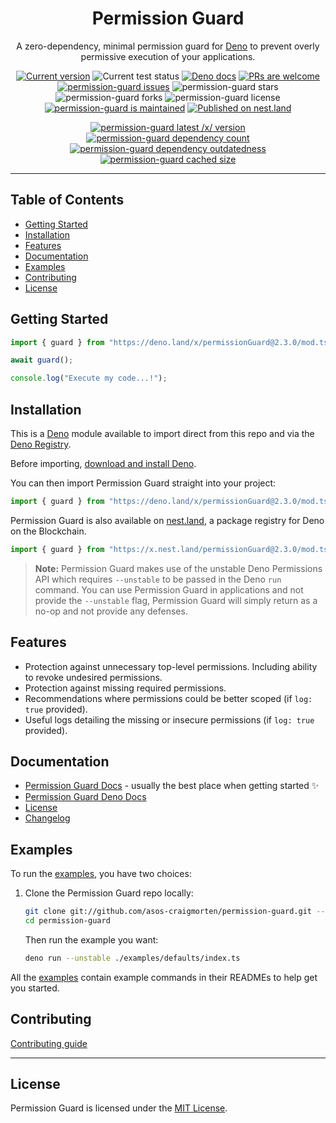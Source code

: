 <p align="center">
  <h1 align="center">Permission Guard</h1>
</p>
<p align="center">
A zero-dependency, minimal permission guard for <a href="https://deno.land/">Deno</a> to prevent overly permissive execution of your applications.</p>
<p align="center">
   <a href="https://github.com/asos-craigmorten/permission-guard/tags/"><img src="https://img.shields.io/github/tag/asos-craigmorten/permission-guard" alt="Current version" /></a>
   <img src="https://github.com/asos-craigmorten/permission-guard/workflows/Test/badge.svg" alt="Current test status" />
   <a href="https://doc.deno.land/https/deno.land/x/permission-guard/mod.ts"><img src="https://doc.deno.land/badge.svg" alt="Deno docs" /></a>
   <a href="http://makeapullrequest.com"><img src="https://img.shields.io/badge/PRs-welcome-brightgreen.svg" alt="PRs are welcome" /></a>
   <a href="https://github.com/asos-craigmorten/permission-guard/issues/"><img src="https://img.shields.io/github/issues/asos-craigmorten/permission-guard" alt="permission-guard issues" /></a>
   <img src="https://img.shields.io/github/stars/asos-craigmorten/permission-guard" alt="permission-guard stars" />
   <img src="https://img.shields.io/github/forks/asos-craigmorten/permission-guard" alt="permission-guard forks" />
   <img src="https://img.shields.io/github/license/asos-craigmorten/permission-guard" alt="permission-guard license" />
   <a href="https://GitHub.com/asos-craigmorten/permission-guard/graphs/commit-activity"><img src="https://img.shields.io/badge/Maintained%3F-yes-green.svg" alt="permission-guard is maintained" /></a>
   <a href="https://nest.land/package/permissionGuard"><img src="https://nest.land/badge.svg" alt="Published on nest.land" /></a>
</p>
<p align="center">
   <a href="https://deno.land/x/permissionGuard"><img src="https://img.shields.io/endpoint?url=https%3A%2F%2Fdeno-visualizer.danopia.net%2Fshields%2Flatest-version%2Fx%2FpermissionGuard%2Fmod.ts" alt="permission-guard latest /x/ version" /></a>
   <a href="https://deno-visualizer.danopia.net/dependencies-of/https/deno.land/x/permissionGuard/mod.ts"><img src="https://img.shields.io/endpoint?url=https%3A%2F%2Fdeno-visualizer.danopia.net%2Fshields%2Fdep-count%2Fx%2FpermissionGuard%2Fmod.ts" alt="permission-guard dependency count" /></a>
   <a href="https://deno-visualizer.danopia.net/dependencies-of/https/deno.land/x/permissionGuard/mod.ts"><img src="https://img.shields.io/endpoint?url=https%3A%2F%2Fdeno-visualizer.danopia.net%2Fshields%2Fupdates%2Fx%2FpermissionGuard%2Fmod.ts" alt="permission-guard dependency outdatedness" /></a>
   <a href="https://deno-visualizer.danopia.net/dependencies-of/https/deno.land/x/permissionGuard/mod.ts"><img src="https://img.shields.io/endpoint?url=https%3A%2F%2Fdeno-visualizer.danopia.net%2Fshields%2Fcache-size%2Fx%2FpermissionGuard%2Fmod.ts" alt="permission-guard cached size" /></a>
</p>

---

## Table of Contents

- [Getting Started](#getting-started)
- [Installation](#installation)
- [Features](#features)
- [Documentation](#documentation)
- [Examples](#examples)
- [Contributing](#contributing)
- [License](#license)

## Getting Started

```ts
import { guard } from "https://deno.land/x/permissionGuard@2.3.0/mod.ts";

await guard();

console.log("Execute my code...!");
```

## Installation

This is a [Deno](https://deno.land/) module available to import direct from this repo and via the [Deno Registry](https://deno.land/x).

Before importing, [download and install Deno](https://deno.land/#installation).

You can then import Permission Guard straight into your project:

```ts
import { guard } from "https://deno.land/x/permissionGuard@2.3.0/mod.ts";
```

Permission Guard is also available on [nest.land](https://nest.land/package/permissionGuard), a package registry for Deno on the Blockchain.

```ts
import { guard } from "https://x.nest.land/permissionGuard@2.3.0/mod.ts";
```

> **Note:** Permission Guard makes use of the unstable Deno Permissions API which requires `--unstable` to be passed in the Deno `run` command. You can use Permission Guard in applications and not provide the `--unstable` flag, Permission Guard will simply return as a no-op and not provide any defenses.

## Features

- Protection against unnecessary top-level permissions. Including ability to revoke undesired permissions.
- Protection against missing required permissions.
- Recommendations where permissions could be better scoped (if `log: true` provided).
- Useful logs detailing the missing or insecure permissions (if `log: true` provided).

## Documentation

- [Permission Guard Docs](https://asos-craigmorten.github.io/permission-guard/) - usually the best place when getting started ✨
- [Permission Guard Deno Docs](https://doc.deno.land/https/deno.land/x/permissionGuard/mod.ts)
- [License](https://github.com/asos-craigmorten/permission-guard/blob/main/LICENSE.md)
- [Changelog](https://github.com/asos-craigmorten/permission-guard/blob/main/.github/CHANGELOG.md)

## Examples

To run the [examples](./examples), you have two choices:

1. Clone the Permission Guard repo locally:

   ```bash
   git clone git://github.com/asos-craigmorten/permission-guard.git --depth 1
   cd permission-guard
   ```

   Then run the example you want:

   ```bash
   deno run --unstable ./examples/defaults/index.ts
   ```

All the [examples](./examples) contain example commands in their READMEs to help get you started.

## Contributing

[Contributing guide](https://github.com/asos-craigmorten/permission-guard/blob/main/.github/CONTRIBUTING.md)

---

## License

Permission Guard is licensed under the [MIT License](./LICENSE.md).
